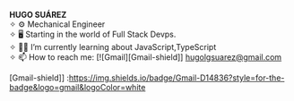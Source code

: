 <b>HUGO SUÁREZ</b>
</br>
✧ ⚙️  Mechanical Engineer </br>
✧ 🖥️ Starting in the world of Full Stack Devps.</br>
✧ 🧑‍🎓 I’m currently learning about JavaScript,TypeScript</br>
✧ 📫 How to reach me: [![Gmail][Gmail-shield]] hugolgsuarez@gmail.com





[Gmail-shield]] :https://img.shields.io/badge/Gmail-D14836?style=for-the-badge&logo=gmail&logoColor=white
<!--
**wicket-warrick/wicket-warrick** is a ✨ _special_ ✨ repository because its `README.md` (this file) appears on your GitHub profile.

Here are some ideas to get you started:

- 🔭 I’m currently working on ...
- 🌱 I’m currently learning ...
- 👯 I’m looking to collaborate on ...
- 🤔 I’m looking for help with ...
- 💬 Ask me about ...
- 📫 How to reach me: ...
- 😄 Pronouns: ...
- ⚡ Fun fact: ...

https://img.shields.io/badge/Gmail-D14836?style=for-the-badge&logo=gmail&logoColor=white
-->
